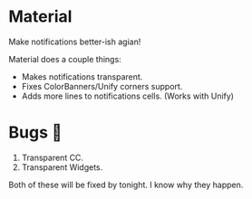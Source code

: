 # Material
Make notifications better-ish agian!

Material does a couple things:

* Makes notifications transparent.
* Fixes ColorBanners/Unify corners support.
* Adds more lines to notifications cells. (Works with Unify)

# Bugs 🐜

1. Transparent CC.
2. Transparent Widgets.

Both of these will be fixed by tonight. I know why they happen.
